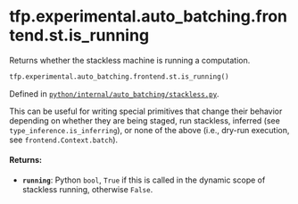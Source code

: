 <div itemscope itemtype="http://developers.google.com/ReferenceObject">
<meta itemprop="name" content="tfp.experimental.auto_batching.frontend.st.is_running" />
<meta itemprop="path" content="Stable" />
</div>

# tfp.experimental.auto_batching.frontend.st.is_running

Returns whether the stackless machine is running a computation.

``` python
tfp.experimental.auto_batching.frontend.st.is_running()
```



Defined in [`python/internal/auto_batching/stackless.py`](https://github.com/tensorflow/probability/tree/master/tensorflow_probability/python/internal/auto_batching/stackless.py).

<!-- Placeholder for "Used in" -->

This can be useful for writing special primitives that change their behavior
depending on whether they are being staged, run stackless, inferred (see
`type_inference.is_inferring`), or none of the above (i.e., dry-run execution,
see `frontend.Context.batch`).

#### Returns:


* <b>`running`</b>: Python `bool`, `True` if this is called in the dynamic scope of
  stackless running, otherwise `False`.
